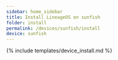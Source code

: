 ```yaml
---
sidebar: home_sidebar
title: Install LineageOS on sunfish
folder: install
permalink: /devices/sunfish/install
device: sunfish
---
```

{% include templates/device_install.md %} 
